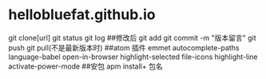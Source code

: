 # hellobluefat.github.io

git clone[url]
git status
git log
##修改后
git add
git commit -m "版本留言"
git push
git pull(不是最新版本时)
##atom 插件
emmet
autocomplete-paths
language-babel
open-in-browser
highlight-selected
file-icons
highlight-line
activate-power-mode
##安包
apm install+ 包名
